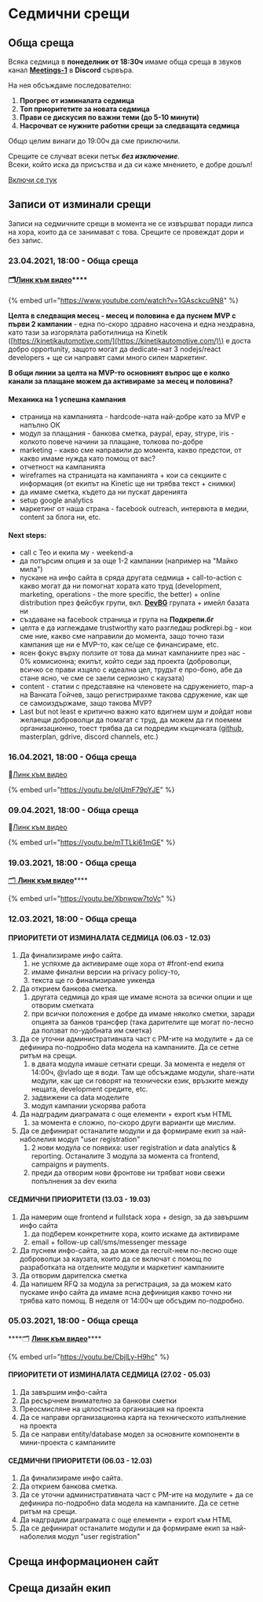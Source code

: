 # Седмични срещи

## Обща среща

Всяка седмица в **понеделник от 18:30ч** имаме обща среща в звуков канал [**Meetings-1**](https://discord.com/channels/778984868146577458/782260934621003796) в **Discord** сървъра.

На нея обсъждаме последователно:

1. **Прогрес от изминалата седмица**
2. **Топ приоритетите за новата седмица**
3. **Прави се дискусия по важни теми \(до 5-10 минути\)**
4. **Насрочват се нужните работни срещи за следващата седмица**

Общо целим винаги до 19:00ч да сме приключили.

Срещите се случват всеки петък _**без изключение**_.  
Всеки, който иска да присъства и да си каже мнението, е добре дошъл!

[Включи се тук](https://docs.podkrepi.bg/general/komunikaciya/vprosi#kak-da-se-vklyucha-v-organizaciyata)

## Записи от изминали срещи

Записи на седмичните срещи в момента не се извършват поради липса на хора, които да се занимават с това. Срещите се провеждат дори и без запис.

### 23.04.2021, 18:00 - Обща среща

#### 🗂[**Линк към видео**](https://youtu.be/1GAsckcu9N8)\*\*\*\*

{% embed url="https://www.youtube.com/watch?v=1GAsckcu9N8" %}

**Целта в следващия месец - месец и половина е да пуснем MVP с първи 2 кампании** - една по-скоро здравно насочена и една нездравна, като тази за изгорялата работилница на Kinetik \([https://kinetikautomotive.com/](https://kinetikautomotive.com/)\) е доста добро opportunity, защото могат да dedicate-нат 3 nodejs/react developers + ще си направят сами много силен маркетинг. 

**В общи линии за целта на MVP-то основният въпрос ще е колко канали за плащане можем да активираме за месец и половина?** 

#### **Механика на 1 успешна кампания** 

* страница на кампанията - hardcode-ната най-добре като за MVP е напълно ОК
* модул за плащания - банкова сметка, paypal, epay, strype, iris - колкото повече начини за плащане, толкова по-добре
* marketing - какво сме направили до момента, какво предстои, от какво имаме нужда като помощ от вас?
* отчетност на кампанията
* wireframes на страницата на кампанията + кои са секциите с информация \(от екипът на Kinetic ще ни трябва текст + снимки\)
* да имаме сметка, където да ни пускат даренията
* setup google analytics
* маркетинг от наша страна - facebook outreach, интервюта в медии, content за блога ни, etc.

#### **Next steps:**

* call с Тео и екипа му - weekend-a
* да потърсим опция и за още 1-2 кампании \(например на "Майко мила"\)
* пускане на инфо сайта в сряда другата седмица + call-to-action с какво могат да ни помогнат хората като труд \(development, marketing, operations - the more specific, the better\) + online distribution през фейсбук групи, вкл. [**DevBG**](https://www.facebook.com/groups/devbg/) групата + имейл базата ни
* създаване на facebook страница и група на **Подкрепи.бг**
* целта е да изглеждаме trustworthy като разгледаш podkrepi.bg - кои сме ние, какво сме направили до момента, защо точно тази кампания ще ни е MVP-то, как се/ще се финансираме, etc.
* ясен фокус върху ползите от това да минат кампаниите през нас - 0% комисионна; екипът, който седи зад проекта \(доброволци, всичко се прави изцяло с идеална цел, трудът е про-боно, абе да стане ясно, че сме се заели сериозно с каузата\)
* content - статии с представяне на членовете на сдружението, map-а на Ванката Гойчев, защо регистрирахме такова сдружение, как ще се самоиздържаме, защо такова MVP?
* Last but not least е критично важно като вдигнем шум и дойдат нови желаещи доброволци да помагат с труд, да можем да ги поемем организационно, тоест трябва да си подредим къщичката \([github](https://github.com/daritelska-platforma), masterplan, gdrive, discord channels, etc.\)

### 16.04.2021, 18:00 - Обща среща

📁[Линк към видео](https://youtu.be/oIUmF79pYJE)

{% embed url="https://youtu.be/oIUmF79pYJE" %}

### 09.04.2021, 18:00 - Обща среща

📁[Линк към видео](https://youtu.be/mTTLki61mGE)

{% embed url="https://youtu.be/mTTLki61mGE" %}



### 19.0**3**.2021, 18:00 - Обща среща

 [🗂 **Линк към видео**](https://youtu.be/Xbnwpw7toVc)\*\*\*\*

{% embed url="https://youtu.be/Xbnwpw7toVc" %}

### 12.03.2021, 18:00 - Обща среща

#### ПРИОРИТЕТИ OT ИЗМИНАЛАТА СЕДМИЦА \(06.03 - 12.03\)

1. Да финализираме инфо сайта. 
   1. не успяхме да активираме още хора от \#front-end екипа
   2. имаме финални версии на privacy policy-то,
   3. текста ще го финализираме уикенда
2. Да открием банкова сметка.
   1. другата седмица до края ще имаме яснота за всички опции и ще отворим сметката
   2. при всички положения е добре да имаме няколко сметки, заради опцията за банков трансфер \(така дарителите ще могат по-лесно да ползват по-удобната им сметка\)
3. Да се уточни административната част с PM-ите на модулите + да се дефинира по-подробно data модела на кампаниите. Да се сетне ритъм на срещи.
   1. в двата модула имаше сетнати срещи. За момента е неделя от 14:00ч, @vlado ще я води. Там ще обсъждаме модули, share-нати модули, как ще си говорят на технически език, връзките между нещата, development средите, etc.
   2. задвижени са data моделите
   3. модул кампании ускорява работа
4. Да надградим диаграмата с още елементи + export към HTML
   1. за момента е сложно, по-скоро други варианти ще мислим.
5. Да се дефинират останалите модули и да формираме екип за най-наболелия модул "user registration"
   1. 2 нови модула се появиха: user registration и data analytics & reporting. Останалите 3 модула за момента са frontend, campaigns и payments.
   2. преди да отворим нови фронтове ни трябват нови свежи попълнения за dev екипа

#### СЕДМИЧНИ ПРИОРИТЕТИ \(13.03 - 19.03\)

1. Да намерим още frontend и fullstack хора + design, за да завършим инфо сайта
   1. да подберем конкретните хора, които искаме да активираме
   2. email + follow-up call/sms/messenger message
2. Да пуснем инфо-сайта, за да може да recruit-нем по-лесно още доброволци за каузата, които да се включат с помощ по разработката на отделните модули и маркетинг кампаниите
3. Да отворим дарителска сметка
4. Да напишем RFQ за модула за регистрация, за да можем като пускаме инфо сайта да имаме ясна дефиниция какво точно ни трябва като помощ. В неделя от 14:00ч ще обсъдим по-подробно.



### 05.03.2021, 18:00 - Обща среща

\*\*\*\*🗂 [**Линк към видео**](https://youtu.be/CbjlLy-H9hc)\*\*\*\*

{% embed url="https://youtu.be/CbjlLy-H9hc" %}

#### ПРИОРИТЕТИ OT ИЗМИНАЛАТА СЕДМИЦА \(27.02 - 05.03\)

1. Да завършим инфо-сайта
2. Да ресърчнем внимателно за банкови сметки
3. Преосмисляне на цялостната организация на проекта
4. Да се направи организационна карта на техническото изпълнение на проекта
5. Да се направи entity/database модел за основните компоненти в мини-проекта с кампаниите

#### СЕДМИЧНИ ПРИОРИТЕТИ \(06.03 - 12.03\)

1. Да финализираме инфо сайта. 
2. Да открием банкова сметка.
3. Да се уточни административната част с PM-ите на модулите + да се дефинира по-подробно data модела на кампаниите. Да се сетне ритъм на срещи.
4. Да надградим диаграмата с още елементи + export към HTML
5. Да се дефинират останалите модули и да формираме екип за най-наболелия модул "user registration"

## Среща информационен сайт

## Среща дизайн екип



